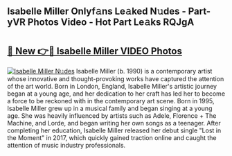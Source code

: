 ## Isabelle Miller Onlyf𝚊ns Le𝚊ked N𝚞des - Part-yVR Photos Video - Hot Part Le𝚊ks RQJgA

# <h2><a href="http://ab12946.deff.icu/?id=Isabelle+Miller">🔗 New 👉🔴 Isabelle Miller VIDEO Photos</a></h2>

[![Isabelle Miller N𝚞des](https://i.imgur.com/rIISA9y.gif)](http://ab12946.deff.icu/?id=Isabelle+Miller)
Isabelle Miller (b. 1990) is a contemporary artist whose innovative and thought-provoking works have captured the attention of the art world. Born in London, England, Isabelle Miller's artistic journey began at a young age, and her dedication to her craft has led her to become a force to be reckoned with in the contemporary art scene. Born in 1995, Isabelle Miller grew up in a musical family and began singing at a young age. She was heavily influenced by artists such as Adele, Florence + The Machine, and Lorde, and began writing her own songs as a teenager. After completing her education, Isabelle Miller released her debut single "Lost in the Moment" in 2017, which quickly gained traction online and caught the attention of music industry professionals.
